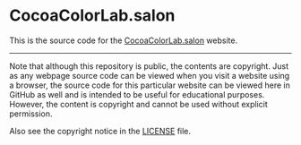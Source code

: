# CocoaColorLab.salon

This is the source code for the [CocoaColorLab.salon](https://cocoacolorlab.salon) website.

-----

Note that although this repository is public, the contents are copyright. Just as any webpage source code can be viewed when you visit a website using a browser, the source code for this particular website can be viewed here in GitHub as well and is intended to be useful for educational purposes. However, the content is copyright and cannot be used without explicit permission.

Also see the copyright notice in the [LICENSE](./LICENSE) file.
